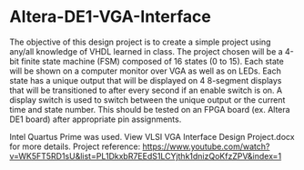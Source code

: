 # Altera-DE1-VGA-Interface
The objective of this design project is to create a simple project using any/all knowledge of VHDL learned in class. The project chosen will be a 4-bit finite state machine (FSM) composed of 16 states (0 to 15). Each state will be shown on a computer monitor over VGA as well as on LEDs.  Each state has a unique output that will be displayed on 4 8-segment displays that will be transitioned to after every second if an enable switch is on. A display switch is used to switch between the unique output or the current time and state number. This should be tested on an FPGA board (ex. Altera DE1 board) after appropriate pin assignments.

Intel Quartus Prime was used. View VLSI VGA Interface Design Project.docx for more details.
Project reference: https://www.youtube.com/watch?v=WK5FT5RD1sU&list=PL1DkxbR7EEdS1LCYjthk1dnizQoKfzZPV&index=1
